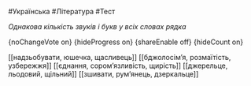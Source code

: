 #Українська #Література #Тест

*Однакова кількість звуків і букв у всіх словах рядка*

{noChangeVote on}
{hideProgress on}
{shareEnable off}
{hideCount on}

[[надзьобувати, юшечка, щасливець]]
[[бджолосім’я, розмаїтість, узбережжя]]
[[єднання, сором’язливість, щирість]]
[[джерельце, льодовий, щільний]]
[[зшивати, рум’янець, дзеркальце]]
